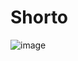 # Shorto
![image](https://github.com/pupadevs/Shorto-Back-Hex/assets/121895258/c1ae5fa2-b766-4fa0-8ec1-6a4aee413833)
